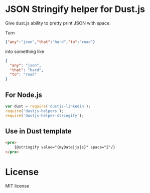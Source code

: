 # JSON Stringify helper for Dust.js

Give dust.js ability to pretty print JSON with space.

Turn
```json
{"any":"json","that":"hard","to":"read"}
```
into something like
```json
{
  "any": "json",
  "that": "hard",
  "to": "read"
}
```

## For Node.js
```javascript
var dust = require('dustjs-linkedin');
require('dustjs-helpers');
require('dustjs-helper-stringify');
```

## Use in Dust template
```html
<pre>
    {@stringify value="{myDate|js|s}" space="2"/}
</pre>
```

# License
MIT license